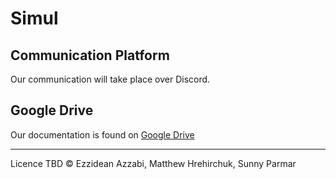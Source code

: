# Simul

## Communication Platform

Our communication will take place over Discord.

## Google Drive

Our documentation is found on
[Google Drive](https://drive.google.com/drive/u/0/folders/1hB-eFmx1e0aI7ZiNub_wzKqkfgIw4sTE)

---

Licence TBD © Ezzidean Azzabi, Matthew Hrehirchuk, Sunny Parmar
